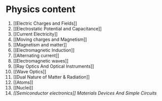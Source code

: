 # Physics content 

1. [[Electric Charges and Fields]]
2. [[Electrostatic Potential and Capacitance]]
3. [[Current Electricity]]
4. [[Moving charges and Magnetism]]
5. [[Magnetism and matter]]
6. [[Electromagnetic Induction]]
7. [[Alternating current]]
8. [[Electromagnetic waves]]
9. [[Ray Optics And Optical Instruments]]
10. [[Wave Optics]]
11. [[Dual Nature of Matter & Radiation]]
12. [[Atoms]]
13. [[Nuclei]]
14. *[[Semiconductor electronics]] Materials Devices And Simple Circuits*